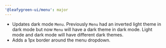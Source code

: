 ```yaml
---
'@leafygreen-ui/menu': major
---
```


- Updates dark mode `Menu`. Previously `Menu` had an inverted light theme in dark mode but now `Menu` will have a dark theme in dark mode. Light mode and dark mode will have different dark themes.
- Adds a 1px border around the menu dropdown.